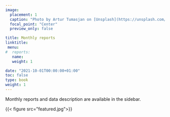 ```yaml
---
image:
  placement: 1
  caption: "Photo by Artur Tumasjan on [Unsplash](https://unsplash.com/s/photos/report-uk?utm_source=unsplash&utm_medium=referral&utm_content=creditCopyText)"
  focal_point: "Center"
  preview_only: false

title: Monthly reports
linktitle: 
 menu:
#  reports:
   name: 
   weight: 1

date: "2021-10-01T00:00:00+01:00"
toc: false
type: book
weight: 1
---
```


 <i class="fas fa-info-circle"></i> <span class="ml-1">Monthly reports and data description are available in the sidebar.</span>



{{< figure src="featured.jpg">}}

